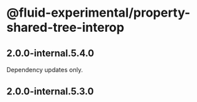# @fluid-experimental/property-shared-tree-interop

## 2.0.0-internal.5.4.0

Dependency updates only.

## 2.0.0-internal.5.3.0
